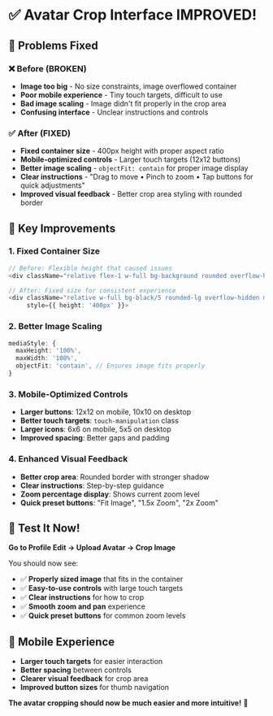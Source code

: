 # ✅ Avatar Crop Interface IMPROVED!

## 🎯 **Problems Fixed**

### ❌ **Before (BROKEN)**
- **Image too big** - No size constraints, image overflowed container
- **Poor mobile experience** - Tiny touch targets, difficult to use
- **Bad image scaling** - Image didn't fit properly in the crop area
- **Confusing interface** - Unclear instructions and controls

### ✅ **After (FIXED)**
- **Fixed container size** - 400px height with proper aspect ratio
- **Mobile-optimized controls** - Larger touch targets (12x12 buttons)
- **Better image scaling** - `objectFit: contain` for proper image display
- **Clear instructions** - "Drag to move • Pinch to zoom • Tap buttons for quick adjustments"
- **Improved visual feedback** - Better crop area styling with rounded border

## 🔧 **Key Improvements**

### 1. **Fixed Container Size**
```typescript
// Before: Flexible height that caused issues
<div className="relative flex-1 w-full bg-background rounded overflow-hidden min-h-[300px] md:min-h-[400px]">

// After: Fixed size for consistent experience
<div className="relative w-full bg-black/5 rounded-lg overflow-hidden mx-4 md:mx-6" 
     style={{ height: '400px' }}>
```

### 2. **Better Image Scaling**
```typescript
mediaStyle: {
  maxHeight: '100%',
  maxWidth: '100%',
  objectFit: 'contain', // Ensures image fits properly
}
```

### 3. **Mobile-Optimized Controls**
- **Larger buttons**: 12x12 on mobile, 10x10 on desktop
- **Better touch targets**: `touch-manipulation` class
- **Larger icons**: 6x6 on mobile, 5x5 on desktop
- **Improved spacing**: Better gaps and padding

### 4. **Enhanced Visual Feedback**
- **Better crop area**: Rounded border with stronger shadow
- **Clear instructions**: Step-by-step guidance
- **Zoom percentage display**: Shows current zoom level
- **Quick preset buttons**: "Fit Image", "1.5x Zoom", "2x Zoom"

## 🧪 **Test It Now!**

**Go to Profile Edit → Upload Avatar → Crop Image**

You should now see:
- ✅ **Properly sized image** that fits in the container
- ✅ **Easy-to-use controls** with large touch targets
- ✅ **Clear instructions** for how to crop
- ✅ **Smooth zoom and pan** experience
- ✅ **Quick preset buttons** for common zoom levels

## 📱 **Mobile Experience**
- **Larger touch targets** for easier interaction
- **Better spacing** between controls
- **Clearer visual feedback** for crop area
- **Improved button sizes** for thumb navigation

**The avatar cropping should now be much easier and more intuitive!** 🎉
